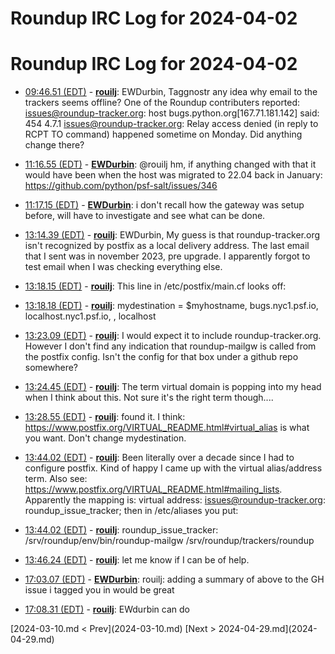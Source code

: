 # Roundup IRC Log for 2024-04-02 #
# Roundup IRC Log for 2024-04-02
* <a href="#09:46.51" id="09:46.51">09:46.51 (EDT)</a> - __[rouilj](https://github.com/rouilj)__: EWDurbin, Taggnostr any idea why email to the trackers seems offline? One of the Roundup contributers reported: <issues@roundup-tracker.org>: host bugs.python.org[167.71.181.142] said: 454     4.7.1 <issues@roundup-tracker.org>: Relay access denied (in reply to RCPT     TO command) happened sometime on Monday. Did anything change there?

* <a href="#11:16.55" id="11:16.55">11:16.55 (EDT)</a> - __[EWDurbin](https://github.com/EWDurbin)__: @rouilj hm, if anything changed with that it would have been when the host was migrated to 22.04 back in January: <https://github.com/python/psf-salt/issues/346>
* <a href="#11:17.15" id="11:17.15">11:17.15 (EDT)</a> - __[EWDurbin](https://github.com/EWDurbin)__: i don't recall how the gateway was setup before, will have to investigate and see what can be done.

* <a href="#13:14.39" id="13:14.39">13:14.39 (EDT)</a> - __[rouilj](https://github.com/rouilj)__: EWDurbin, My guess is that roundup-tracker.org isn't recognized by postfix as a local delivery address. The last email that I sent was in november 2023, pre upgrade. I apparently forgot to test email when I was checking everything else.

* <a href="#13:18.15" id="13:18.15">13:18.15 (EDT)</a> - __[rouilj](https://github.com/rouilj)__: This line in /etc/postfix/main.cf looks off:
* <a href="#13:18.18" id="13:18.18">13:18.18 (EDT)</a> - __[rouilj](https://github.com/rouilj)__: mydestination = $myhostname, bugs.nyc1.psf.io, localhost.nyc1.psf.io, , localhost

* <a href="#13:23.09" id="13:23.09">13:23.09 (EDT)</a> - __[rouilj](https://github.com/rouilj)__: I would expect it to include roundup-tracker.org. However I don't find any indication that roundup-mailgw is called from the postfix config. Isn't the config for that box under a github repo somewhere?

* <a href="#13:24.45" id="13:24.45">13:24.45 (EDT)</a> - __[rouilj](https://github.com/rouilj)__: The term virtual domain is popping into my head when I think about this. Not sure it's the right term though....

* <a href="#13:28.55" id="13:28.55">13:28.55 (EDT)</a> - __[rouilj](https://github.com/rouilj)__: found it. I think: <https://www.postfix.org/VIRTUAL_README.html#virtual_alias> is what you want. Don't change mydestination.

* <a href="#13:44.02" id="13:44.02">13:44.02 (EDT)</a> - __[rouilj](https://github.com/rouilj)__: Been literally over a decade since I had to configure postfix. Kind of happy I came up with the virtual alias/address term. Also see: <https://www.postfix.org/VIRTUAL_README.html#mailing_lists>. Apparently the mapping is: virtual address: issues@roundup-tracker.org: roundup_issue_tracker; then in /etc/aliases you put:
* <a href="#13:44.02" id="13:44.02">13:44.02 (EDT)</a> - __[rouilj](https://github.com/rouilj)__: roundup_issue_tracker:  /srv/roundup/env/bin/roundup-mailgw /srv/roundup/trackers/roundup

* <a href="#13:46.24" id="13:46.24">13:46.24 (EDT)</a> - __[rouilj](https://github.com/rouilj)__: let me know if I can be of help.

* <a href="#17:03.07" id="17:03.07">17:03.07 (EDT)</a> - __[EWDurbin](https://github.com/EWDurbin)__: rouilj: adding a summary of above to the GH issue i tagged you in would be great

* <a href="#17:08.31" id="17:08.31">17:08.31 (EDT)</a> - __[rouilj](https://github.com/rouilj)__: EWdurbin can do

<div class="inpage-footer">
[2024-03-10.md < Prev](2024-03-10.md)
[Next > 2024-04-29.md](2024-04-29.md)
</div>
